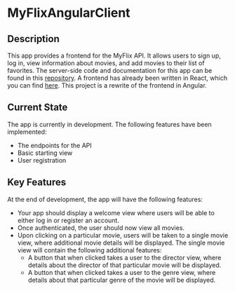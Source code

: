 # MyFlixAngularClient

## Description
This app provides a frontend for the MyFlix API. It allows users to sign up, log in, view information about movies, and add movies to their list of favorites. The server-side code and documentation for this app can be found in this [repository]("https://github.com/OtmarKirch/sci-fi-app"). A frontend has already been written in React, which you can find [here]("https://github.com/OtmarKirch/MySciFi-client"). This project is a rewrite of the frontend in Angular.

## Current State

The app is currently in development. The following features have been implemented:
- The endpoints for the API
- Basic starting view
- User registration

## Key Features
At the end of development, the app will have the following features:
- Your app should display a welcome view where users will be able to either log in or register an account.
- Once authenticated, the user should now view all movies.
- Upon clicking on a particular movie, users will be taken to a single movie view, where additional movie details will be displayed. The single movie view will contain the following additional features:
  - A button that when clicked takes a user to the ​director view,​ where details about the director of that particular movie will be displayed.
  - A button that when clicked takes a user to the ​genre view,​ where details about that particular genre of the movie will be displayed.
